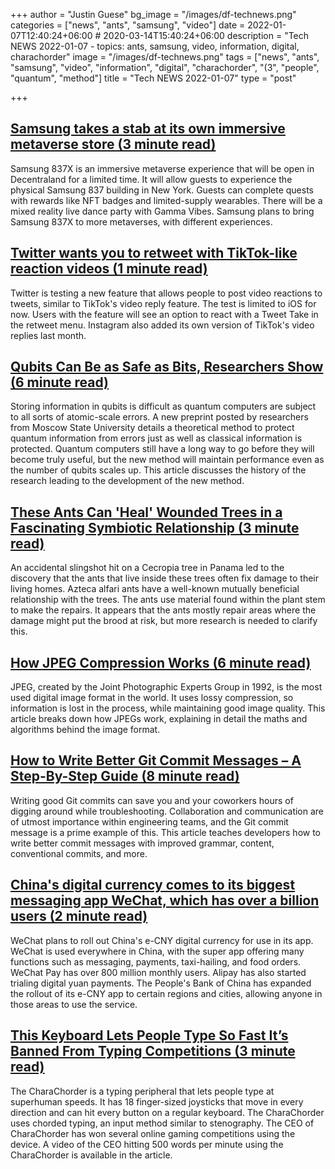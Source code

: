 +++
author = "Justin Guese"
bg_image = "/images/df-technews.png"
categories = ["news", "ants", "samsung", "video"]
date = 2022-01-07T12:40:24+06:00 # 2020-03-14T15:40:24+06:00
description = "Tech NEWS 2022-01-07 - topics: ants, samsung, video, information, digital, charachorder"
image = "/images/df-technews.png"
tags = ["news", "ants", "samsung", "video", "information", "digital", "charachorder", "(3", "people", "quantum", "method"]
title = "Tech NEWS 2022-01-07"
type = "post"

+++

## [Samsung takes a stab at its own immersive metaverse store (3 minute read)](https://venturebeat.com/2022/01/06/samsung-takes-a-stab-at-its-own-immersive-metaverse-store/)

Samsung 837X is an immersive metaverse experience that will be open in Decentraland for a limited time. It will allow guests to experience the physical Samsung 837 building in New York. Guests can complete quests with rewards like NFT badges and limited-supply wearables. There will be a mixed reality live dance party with Gamma Vibes. Samsung plans to bring Samsung 837X to more metaverses, with different experiences.

## [Twitter wants you to retweet with TikTok-like reaction videos (1 minute read)](https://techcrunch.com/2022/01/06/twitter-tweet-takes-video-replies/)

Twitter is testing a new feature that allows people to post video reactions to tweets, similar to TikTok's video reply feature. The test is limited to iOS for now. Users with the feature will see an option to react with a Tweet Take in the retweet menu. Instagram also added its own version of TikTok's video replies last month.

## [Qubits Can Be as Safe as Bits, Researchers Show (6 minute read)](https://www.quantamagazine.org/qubits-can-be-as-safe-as-bits-researchers-show-20220106/)

Storing information in qubits is difficult as quantum computers are subject to all sorts of atomic-scale errors. A new preprint posted by researchers from Moscow State University details a theoretical method to protect quantum information from errors just as well as classical information is protected. Quantum computers still have a long way to go before they will become truly useful, but the new method will maintain performance even as the number of qubits scales up. This article discusses the history of the research leading to the development of the new method.

## [These Ants Can 'Heal' Wounded Trees in a Fascinating Symbiotic Relationship (3 minute read)](https://www.sciencealert.com/these-ants-heal-wounded-trees-in-a-fascinating-symbiotic-relationship)

An accidental slingshot hit on a Cecropia tree in Panama led to the discovery that the ants that live inside these trees often fix damage to their living homes. Azteca alfari ants have a well-known mutually beneficial relationship with the trees. The ants use material found within the plant stem to make the repairs. It appears that the ants mostly repair areas where the damage might put the brood at risk, but more research is needed to clarify this.

## [How JPEG Compression Works (6 minute read)](https://medium.com/geekculture/how-jpeg-compression-works-a751cd877c8c)

JPEG, created by the Joint Photographic Experts Group in 1992, is the most used digital image format in the world. It uses lossy compression, so information is lost in the process, while maintaining good image quality. This article breaks down how JPEGs work, explaining in detail the maths and algorithms behind the image format.

## [How to Write Better Git Commit Messages – A Step-By-Step Guide (8 minute read)](https://www.freecodecamp.org/news/how-to-write-better-git-commit-messages/)

Writing good Git commits can save you and your coworkers hours of digging around while troubleshooting. Collaboration and communication are of utmost importance within engineering teams, and the Git commit message is a prime example of this. This article teaches developers how to write better commit messages with improved grammar, content, conventional commits, and more.

## [China's digital currency comes to its biggest messaging app WeChat, which has over a billion users (2 minute read)](https://www.cnbc.com/2022/01/06/chinas-digital-currency-comes-to-tencents-wechat-in-expansion-push.html)

WeChat plans to roll out China's e-CNY digital currency for use in its app. WeChat is used everywhere in China, with the super app offering many functions such as messaging, payments, taxi-hailing, and food orders. WeChat Pay has over 800 million monthly users. Alipay has also started trialing digital yuan payments. The People's Bank of China has expanded the rollout of its e-CNY app to certain regions and cities, allowing anyone in those areas to use the service.

## [This Keyboard Lets People Type So Fast It’s Banned From Typing Competitions (3 minute read)](https://www.vice.com/en/article/3abavv/this-keyboard-lets-people-type-so-fast-its-banned-from-typing-competitions)

The CharaChorder is a typing peripheral that lets people type at superhuman speeds. It has 18 finger-sized joysticks that move in every direction and can hit every button on a regular keyboard. The CharaChorder uses chorded typing, an input method similar to stenography. The CEO of CharaChorder has won several online gaming competitions using the device. A video of the CEO hitting 500 words per minute using the CharaChorder is available in the article.

